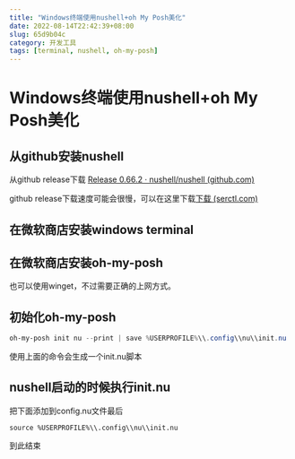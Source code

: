 ```yaml
---
title: "Windows终端使用nushell+oh My Posh美化"
date: 2022-08-14T22:42:39+08:00
slug: 65d9b04c
category: 开发工具
tags: [terminal, nushell, oh-my-posh]
---
```

# Windows终端使用nushell+oh My Posh美化

## 从github安装nushell
从github release下载 [Release 0.66.2 · nushell/nushell (github.com)](https://github.com/nushell/nushell/releases/tag/0.66.2)

github release下载速度可能会很慢，可以在这里下载[下载 (serctl.com)](https://d.serctl.com/)

## 在微软商店安装windows terminal

## 在微软商店安装oh-my-posh
也可以使用winget，不过需要正确的上网方式。

## 初始化oh-my-posh
```powershell
oh-my-posh init nu --print | save %USERPROFILE%\\.config\\nu\\init.nu
```
使用上面的命令会生成一个init.nu脚本

## nushell启动的时候执行init.nu
把下面添加到config.nu文件最后
```
source %USERPROFILE%\\.config\\nu\\init.nu
```

到此结束
